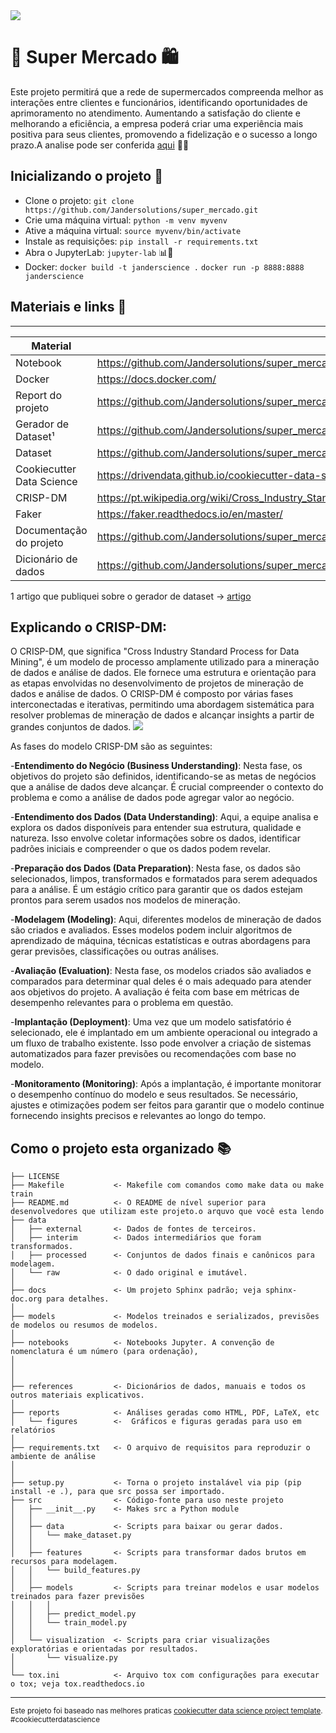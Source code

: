 <img src="https://i.imgur.com/lQJojh4.png"/>

# 🛒 Super Mercado 🛍️


Este projeto permitirá que a rede de supermercados compreenda melhor as interações entre clientes e funcionários, identificando oportunidades de aprimoramento no atendimento. Aumentando a satisfação do cliente e melhorando a eficiência, a empresa poderá criar uma experiência mais positiva para seus clientes, promovendo a fidelização e o sucesso a longo prazo.A analise pode ser conferida [aqui](https://github.com/Jandersolutions/super_mercado/blob/main/notebooks/projeto.ipynb)  🌟🤝

## Inicializando o projeto 🚀


- Clone o projeto: ```git clone https://github.com/Jandersolutions/super_mercado.git```
- Crie uma máquina virtual: ```python -m venv myvenv```
- Ative a máquina virtual: ```source myvenv/bin/activate```
- Instale as requisições: ```pip install -r requirements.txt```
- Abra o JupyterLab: ```jupyter-lab``` 📊🔬
- Docker:
  ```docker build -t janderscience .```
  ```docker run -p 8888:8888 janderscience```

## Materiais e links 📕


------------
| Material | Link |
|---------|------|
| Notebook | https://github.com/Jandersolutions/super_mercado/blob/main/notebooks/projeto.ipynb |
| Docker | https://docs.docker.com/ |
| Report do projeto | https://github.com/Jandersolutions/super_mercado/blob/main/reports/relatorio.pdf |
| Gerador de Dataset¹ | https://github.com/Jandersolutions/super_mercado/blob/main/src/data/geraDatasetVendas.py |
| Dataset | https://github.com/Jandersolutions/super_mercado/blob/main/data/raw/venda_07-2023.csv |
| Cookiecutter Data Science | https://drivendata.github.io/cookiecutter-data-science/ |
| CRISP-DM | https://pt.wikipedia.org/wiki/Cross_Industry_Standard_Process_for_Data_Mining |
| Faker | https://faker.readthedocs.io/en/master/ |
| Documentação do projeto |https://github.com/Jandersolutions/super_mercado/blob/main/references/descric%C3%A3o%20do%20projeto.pdf |
| Dicionário de dados | https://github.com/Jandersolutions/super_mercado/blob/main/references/dicionario%20dos%20dados.pdf |

1 artigo que publiquei sobre o gerador de dataset -> [artigo](https://web.dio.me/articles/gerador-de-dataset-sintetico-gere-seus-arquivos-csvs?back=%2Farticles&page=1&order=oldest)
## Explicando o CRISP-DM:

O CRISP-DM, que significa "Cross Industry Standard Process for Data Mining", é um modelo de processo amplamente utilizado para a mineração de dados e análise de dados. Ele fornece uma estrutura e orientação para as etapas envolvidas no desenvolvimento de projetos de mineração de dados e análise de dados. O CRISP-DM é composto por várias fases interconectadas e iterativas, permitindo uma abordagem sistemática para resolver problemas de mineração de dados e alcançar insights a partir de grandes conjuntos de dados.
<img src="https://i.imgur.com/1MjYpWh.png"/>

As fases do modelo CRISP-DM são as seguintes:

-**Entendimento do Negócio (Business Understanding)**: Nesta fase, os objetivos do projeto são definidos, identificando-se as metas de negócios que a análise de dados deve alcançar. É crucial compreender o contexto do problema e como a análise de dados pode agregar valor ao negócio.

-**Entendimento dos Dados (Data Understanding)**: Aqui, a equipe analisa e explora os dados disponíveis para entender sua estrutura, qualidade e natureza. Isso envolve coletar informações sobre os dados, identificar padrões iniciais e compreender o que os dados podem revelar.

-**Preparação dos Dados (Data Preparation)**: Nesta fase, os dados são selecionados, limpos, transformados e formatados para serem adequados para a análise. É um estágio crítico para garantir que os dados estejam prontos para serem usados nos modelos de mineração.

-**Modelagem (Modeling)**: Aqui, diferentes modelos de mineração de dados são criados e avaliados. Esses modelos podem incluir algoritmos de aprendizado de máquina, técnicas estatísticas e outras abordagens para gerar previsões, classificações ou outras análises.

-**Avaliação (Evaluation)**: Nesta fase, os modelos criados são avaliados e comparados para determinar qual deles é o mais adequado para atender aos objetivos do projeto. A avaliação é feita com base em métricas de desempenho relevantes para o problema em questão.

-**Implantação (Deployment)**: Uma vez que um modelo satisfatório é selecionado, ele é implantado em um ambiente operacional ou integrado a um fluxo de trabalho existente. Isso pode envolver a criação de sistemas automatizados para fazer previsões ou recomendações com base no modelo.

-**Monitoramento (Monitoring)**: Após a implantação, é importante monitorar o desempenho contínuo do modelo e seus resultados. Se necessário, ajustes e otimizações podem ser feitos para garantir que o modelo continue fornecendo insights precisos e relevantes ao longo do tempo.



## Como o projeto esta organizado  📚


    ├── LICENSE
    ├── Makefile           <- Makefile com comandos como make data ou make train
    ├── README.md          <- O README de nível superior para desenvolvedores que utilizam este projeto.o arquvo que você esta lendo
    ├── data
    │   ├── external       <- Dados de fontes de terceiros.
    │   ├── interim        <- Dados intermediários que foram transformados.
    │   ├── processed      <- Conjuntos de dados finais e canônicos para modelagem.
    │   └── raw            <- O dado original e imutável.
    │
    ├── docs               <- Um projeto Sphinx padrão; veja sphinx-doc.org para detalhes.
    │
    ├── models             <- Modelos treinados e serializados, previsões de modelos ou resumos de modelos.
    │
    ├── notebooks          <- Notebooks Jupyter. A convenção de nomenclatura é um número (para ordenação),
    │                         
    │                         
    │
    ├── references         <- Dicionários de dados, manuais e todos os outros materiais explicativos.
    │
    ├── reports            <- Análises geradas como HTML, PDF, LaTeX, etc
    │   └── figures        <-  Gráficos e figuras geradas para uso em relatórios
    │
    ├── requirements.txt   <- O arquivo de requisitos para reproduzir o ambiente de análise
    │                      
    │
    ├── setup.py           <- Torna o projeto instalável via pip (pip install -e .), para que src possa ser importado.
    ├── src                <- Código-fonte para uso neste projeto
    │   ├── __init__.py    <- Makes src a Python module
    │   │
    │   ├── data           <- Scripts para baixar ou gerar dados.
    │   │   └── make_dataset.py
    │   │
    │   ├── features       <- Scripts para transformar dados brutos em recursos para modelagem.
    │   │   └── build_features.py
    │   │
    │   ├── models         <- Scripts para treinar modelos e usar modelos treinados para fazer previsões
    │   │   │                
    │   │   ├── predict_model.py
    │   │   └── train_model.py
    │   │
    │   └── visualization  <- Scripts para criar visualizações exploratórias e orientadas por resultados.
    │       └── visualize.py
    │
    └── tox.ini            <- Arquivo tox com configurações para executar o tox; veja tox.readthedocs.io


--------

<p><small>Este projeto foi baseado nas melhores praticas <a target="_blank" href="https://drivendata.github.io/cookiecutter-data-science/">cookiecutter data science project template</a>. #cookiecutterdatascience</small></p>
